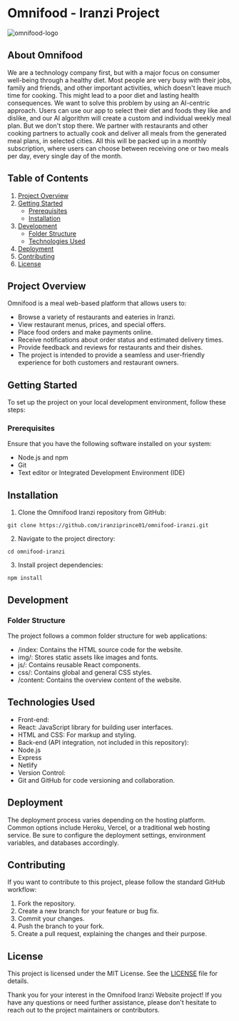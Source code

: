 # Omnifood - Iranzi Project
![omnifood-logo](https://github.com/iranziprince01/omnifood-iranzi/assets/116654088/ab8d3afd-f4e7-49c5-a865-f2f0fc6935ca)

## About Omnifood
We are a technology company first, but with a major focus on consumer well-being through a healthy diet. Most people are very busy with their jobs, 
family and friends, and other important activities, which doesn't leave much time for cooking. This might lead to a poor diet and lasting health consequences. 
We want to solve this problem by using an AI-centric approach. Users can use our app to select their diet and foods they like and dislike, 
and our AI algorithm will create a custom and individual weekly meal plan. But we don't stop there. We partner with restaurants and other cooking partners 
to actually cook and deliver all meals from the generated meal plans, in selected cities. 
All this will be packed up in a monthly subscription, where users can choose between receiving one or two meals per day, every single day of the month.

## Table of Contents
1. [Project Overview](#project-overview)
2. [Getting Started](#getting-started)
   - [Prerequisites](#prerequisites)
   - [Installation](#installation)
3. [Development](#development)
   - [Folder Structure](#folder-structure)
   - [Technologies Used](#technologies-used)
4. [Deployment](#deployment)
5. [Contributing](#contributing)
6. [License](#license)

## Project Overview <a name="project-overview"></a>
Omnifood is a meal web-based platform that allows users to:

* Browse a variety of restaurants and eateries in Iranzi.
* View restaurant menus, prices, and special offers.
* Place food orders and make payments online.
* Receive notifications about order status and estimated delivery times.
* Provide feedback and reviews for restaurants and their dishes.
* The project is intended to provide a seamless and user-friendly experience for both customers and restaurant owners.

## Getting Started <a name="getting-started"></a>
To set up the project on your local development environment, follow these steps:

### Prerequisites <a name="prerequisites"></a>
Ensure that you have the following software installed on your system:

* Node.js and npm
* Git
* Text editor or Integrated Development Environment (IDE)

## Installation <a name="installation"></a>
1. Clone the Omnifood Iranzi repository from GitHub:
```
git clone https://github.com/iranziprince01/omnifood-iranzi.git
```
2. Navigate to the project directory:
```
cd omnifood-iranzi
```
3. Install project dependencies:
```
npm install
```

## Development <a name="development"></a>
### Folder Structure <a name="folder-structure"></a>
The project follows a common folder structure for web applications:

* /index: Contains the HTML source code for the website.
* img/: Stores static assets like images and fonts.
* js/: Contains reusable React components.
* css/: Contains global and general CSS styles.
* /content: Contains the overview content of the website.

## Technologies Used <a name="technologies-used"></a>
* Front-end:
 * React: JavaScript library for building user interfaces.
 * HTML and CSS: For markup and styling.
* Back-end (API integration, not included in this repository):
 * Node.js
 * Express
 * Netlify
* Version Control:
 * Git and GitHub for code versioning and collaboration.

## Deployment <a name="deployment"></a>
The deployment process varies depending on the hosting platform. Common options include Heroku, Vercel, 
or a traditional web hosting service. Be sure to configure the deployment settings, environment variables, and databases accordingly.

## Contributing <a name="contributing"></a>
If you want to contribute to this project, please follow the standard GitHub workflow:

1. Fork the repository.
2. Create a new branch for your feature or bug fix.
3. Commit your changes.
4. Push the branch to your fork.
5. Create a pull request, explaining the changes and their purpose.

## License <a name="license"></a>
This project is licensed under the MIT License. See the [LICENSE](https://opensource.org/license/mit/) file for details.

Thank you for your interest in the Omnifood Iranzi Website project! If you have any questions or need further assistance, 
please don't hesitate to reach out to the project maintainers or contributors.

